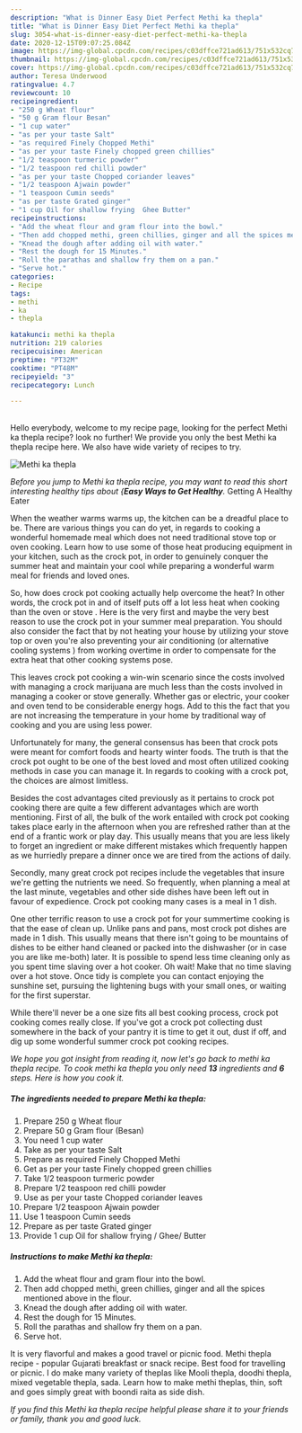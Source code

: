 ```yaml
---
description: "What is Dinner Easy Diet Perfect Methi ka thepla"
title: "What is Dinner Easy Diet Perfect Methi ka thepla"
slug: 3054-what-is-dinner-easy-diet-perfect-methi-ka-thepla
date: 2020-12-15T09:07:25.084Z
image: https://img-global.cpcdn.com/recipes/c03dffce721ad613/751x532cq70/methi-ka-thepla-recipe-main-photo.jpg
thumbnail: https://img-global.cpcdn.com/recipes/c03dffce721ad613/751x532cq70/methi-ka-thepla-recipe-main-photo.jpg
cover: https://img-global.cpcdn.com/recipes/c03dffce721ad613/751x532cq70/methi-ka-thepla-recipe-main-photo.jpg
author: Teresa Underwood
ratingvalue: 4.7
reviewcount: 10
recipeingredient:
- "250 g Wheat flour"
- "50 g Gram flour Besan"
- "1 cup water"
- "as per your taste Salt"
- "as required Finely Chopped Methi"
- "as per your taste Finely chopped green chillies"
- "1/2 teaspoon turmeric powder"
- "1/2 teaspoon red chilli powder"
- "as per your taste Chopped coriander leaves"
- "1/2 teaspoon Ajwain powder"
- "1 teaspoon Cumin seeds"
- "as per taste Grated ginger"
- "1 cup Oil for shallow frying  Ghee Butter"
recipeinstructions:
- "Add the wheat flour and gram flour into the bowl."
- "Then add chopped methi, green chillies, ginger and all the spices mentioned above in the flour."
- "Knead the dough after adding oil with water."
- "Rest the dough for 15 Minutes."
- "Roll the parathas and shallow fry them on a pan."
- "Serve hot."
categories:
- Recipe
tags:
- methi
- ka
- thepla

katakunci: methi ka thepla 
nutrition: 219 calories
recipecuisine: American
preptime: "PT32M"
cooktime: "PT48M"
recipeyield: "3"
recipecategory: Lunch

---
```

<br>
Hello everybody, welcome to my recipe page, looking for the perfect Methi ka thepla recipe? look no further! We provide you only the best Methi ka thepla recipe here. We also have wide variety of recipes to try.
<br>


![Methi ka thepla](https://img-global.cpcdn.com/recipes/c03dffce721ad613/751x532cq70/methi-ka-thepla-recipe-main-photo.jpg)

<i>Before you jump to Methi ka thepla recipe, you may want to read this short interesting healthy tips about {<strong>Easy Ways to Get Healthy</strong>.</i>
Getting A Healthy Eater


When the weather warms warms up, the kitchen can be a dreadful place to be. There are various things you can do yet, in regards to cooking a wonderful homemade meal which does not need traditional stove top or oven cooking. Learn how to use some of those heat producing equipment in your kitchen, such as the crock pot, in order to genuinely conquer the summer heat and maintain your cool while preparing a wonderful warm meal for friends and loved ones.

So, how does crock pot cooking actually help overcome the heat? In other words, the crock pot in and of itself puts off a lot less heat when cooking than the oven or stove . Here is the very first and maybe the very best reason to use the crock pot in your summer meal preparation. You should also consider the fact that by not heating your house by utilizing your stove top or oven you're also preventing your air conditioning (or alternative cooling systems ) from working overtime in order to compensate for the extra heat that other cooking systems pose.

This leaves crock pot cooking a win-win scenario since the costs involved with managing a crock marijuana are much less than the costs involved in managing a cooker or stove generally. Whether gas or electric, your cooker and oven tend to be considerable energy hogs. Add to this the fact that you are not increasing the temperature in your home by traditional way of cooking and you are using less power.

Unfortunately for many, the general consensus has been that crock pots were meant for comfort foods and hearty winter foods.  The truth is that the crock pot ought to be one of the best loved and most often utilized cooking methods in case you can manage it. In regards to cooking with a crock pot, the choices are almost limitless.  



Besides the cost advantages cited previously as it pertains to crock pot cooking there are quite a few different advantages which are worth mentioning. First of all, the bulk of the work entailed with crock pot cooking takes place early in the afternoon when you are refreshed rather than at the end of a frantic work or play day. This usually means that you are less likely to forget an ingredient or make different mistakes which frequently happen as we hurriedly prepare a dinner once we are tired from the actions of daily.

Secondly, many great crock pot recipes include the vegetables that insure we're getting the nutrients we need. So frequently, when planning a meal at the last minute, vegetables and other side dishes have been left out in favour of expedience. Crock pot cooking many cases is a meal in 1 dish.

One other terrific reason to use a crock pot for your summertime cooking is that the ease of clean up.  Unlike pans and pans, most crock pot dishes are made in 1 dish. This usually means that there isn't going to be mountains of dishes to be either hand cleaned or packed into the dishwasher (or in case you are like me-both) later. It is possible to spend less time cleaning only as you spent time slaving over a hot cooker. Oh wait! Make that no time slaving over a hot stove. Once tidy is complete you can contact enjoying the sunshine set, pursuing the lightening bugs with your small ones, or waiting for the first superstar.

While there'll never be a one size fits all best cooking process, crock pot cooking comes really close. If you've got a crock pot collecting dust somewhere in the back of your pantry it is time to get it out, dust if off, and dig up some wonderful summer crock pot cooking recipes.


<i>We hope you got insight from reading it, now let's go back to methi ka thepla recipe. To cook methi ka thepla you only need <strong>13</strong> ingredients and <strong>6</strong> steps. Here is how you cook it.
</i>

##### The ingredients needed to prepare Methi ka thepla:

1. Prepare 250 g Wheat flour
1. Prepare 50 g Gram flour (Besan)
1. You need 1 cup water
1. Take as per your taste Salt
1. Prepare as required Finely Chopped Methi
1. Get as per your taste Finely chopped green chillies
1. Take 1/2 teaspoon turmeric powder
1. Prepare 1/2 teaspoon red chilli powder
1. Use as per your taste Chopped coriander leaves
1. Prepare 1/2 teaspoon Ajwain powder
1. Use 1 teaspoon Cumin seeds
1. Prepare as per taste Grated ginger
1. Provide 1 cup Oil for shallow frying / Ghee/ Butter


##### Instructions to make Methi ka thepla:

1. Add the wheat flour and gram flour into the bowl.
1. Then add chopped methi, green chillies, ginger and all the spices mentioned above in the flour.
1. Knead the dough after adding oil with water.
1. Rest the dough for 15 Minutes.
1. Roll the parathas and shallow fry them on a pan.
1. Serve hot.


It is very flavorful and makes a good travel or picnic food. Methi thepla recipe - popular Gujarati breakfast or snack recipe. Best food for travelling or picnic. I do make many variety of theplas like Mooli thepla, doodhi thepla, mixed vegetable thepla, sada. Learn how to make methi theplas, thin, soft and goes simply great with boondi raita as side dish. 

<i>If you find this Methi ka thepla recipe helpful please share it to your friends or family, thank you and good luck.</i>

